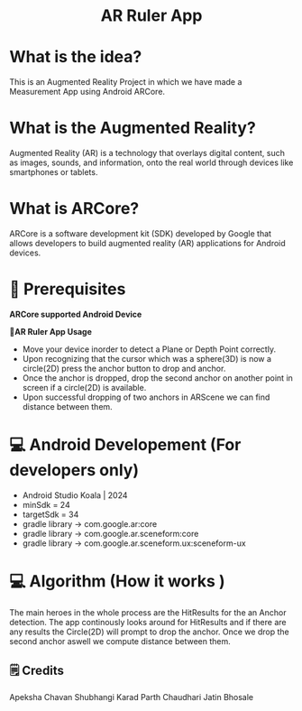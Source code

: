 <h1 align="center">
  AR Ruler App
</h1>

# What is the idea?

This is an Augmented Reality Project in which we have made a Measurement App using Android ARCore.

# What is the Augmented Reality?

Augmented Reality (AR) is a technology that overlays digital content, such as images, sounds, and information, onto the real world through devices like smartphones or tablets.

# What is ARCore?

ARCore is a software development kit (SDK) developed by Google that allows developers to build augmented reality (AR) applications for Android devices.

# 🚀  Prerequisites
  **ARCore supported Android Device**

🎯**AR Ruler App Usage**

- Move your device inorder to detect a Plane or Depth Point correctly.
- Upon recognizing that the cursor which was a sphere(3D) is now a circle(2D) press the anchor button to drop and anchor.
- Once the anchor is dropped, drop the second anchor on another point in screen if a circle(2D) is available.
- Upon successful dropping of two anchors in ARScene we can find distance between them.

# 💻 Android Developement (For developers only)

- Android Studio Koala | 2024
- minSdk = 24
- targetSdk = 34
- gradle library -> com.google.ar:core
- gradle library -> com.google.ar.sceneform:core
- gradle library -> com.google.ar.sceneform.ux:sceneform-ux


# 💻 Algorithm (How it works <For developers only>)

 The main heroes in the whole process are the HitResults for the an Anchor detection. The app continously looks around for HitResults and if there are any results 
 the Circle(2D) will prompt to drop the anchor. Once we drop the second anchor aswell we compute distance between them.

## 🗒️ Credits
Apeksha Chavan
Shubhangi Karad
Parth Chaudhari
Jatin Bhosale


